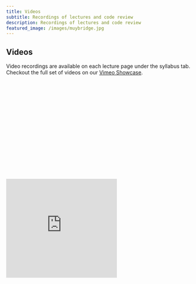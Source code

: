```yaml
---
title: Videos
subtitle: Recordings of lectures and code review 
description: Recordings of lectures and code review 
featured_image: /images/muybridge.jpg
---
```


## Videos 

Video recordings are available on each lecture page under the syllabus tab.  Checkout the full set of videos on our [Vimeo Showcase](https://vimeo.com/showcase/6565319).

<div style='padding:52.84% 0 0 0;position:relative;'><iframe src='https://vimeo.com/showcase/6565319/embed' awidth="640" height="268" frameborder="0" allow="autoplay; fullscreen" allowfullscreen></iframe></iframe></div>